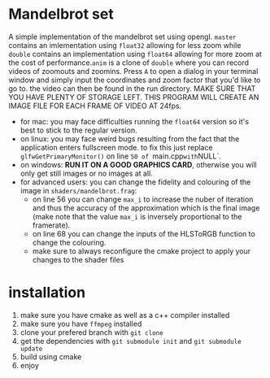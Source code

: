 # Mandelbrot set
A simple implementation of the mandelbrot set using opengl.
`master` contains an imlementation using `float32` allowing for less zoom while `double` contains an implementation using `float64` allowing for more zoom at the cost of performance.`anim` is a clone of `double` where you can record videos of zoomouts and zoomins. Press `A` to open a dialog in your terminal window and simply input the coordinates and zoom factor that you'd like to go to. the video can then be found in the run directory. MAKE SURE THAT YOU HAVE PLENTY OF STORAGE LEFT. THIS PROGRAM WILL CREATE AN IMAGE FILE FOR EACH FRAME OF VIDEO AT 24fps. 
  * for mac: you may face difficulties running the `float64` version so it's best to stick to the regular version.
  * on linux: you may face weird bugs resulting from the fact that the application enters fullscreen mode. to fix this just replace `glfwGetPrimaryMonitor()` on line `50 of `main.cpp` with `NULL`.
  * on windows: **RUN IT ON A GOOD GRAPHICS CARD**, otherwise you will only get still images or no images at all.
  * for advanced users: you can change the fidelity and colouring of the image in `shaders/mandelbrot.frag`: 
      * on line 56 you can change `max_i` to increase the nuber of iteration and thus the accuracy of the approximation which is the final image (make note that the value `max_i` is inversely proportional to the framerate).
      * on line 68 you can change the inputs of the HLSToRGB function to change the colouring.
      * make sure to always reconfigure the cmake project to apply your changes to the shader files
# installation
  1. make sure you have cmake as well as a c++ compiler installed
  2. make sure you have `ffmpeg` installed
  3. clone your prefered branch with `git clone`
  4. get the dependencies with `git submodule init` and `git submodule update`
  5. build using cmake
  6. enjoy
